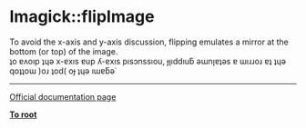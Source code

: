 # Imagick::flipImage



To avoid the x-axis and y-axis discussion, flipping emulates a mirror at the bottom (or top) of the image. <br>&#x287;o &#x250;&#x28C;o&#x131;p &#x287;&#x265;&#x1DD; x-&#x250;x&#x131;s &#x250;up &#x28E;-&#x250;x&#x131;s p&#x131;s&#x254;nss&#x131;ou, &#x25F;&#x5DF;&#x131;dd&#x131;u&#x183; &#x1DD;&#x26F;n&#x5DF;&#x250;&#x287;&#x1DD;s &#x250; &#x26F;&#x131;&#x279;&#x279;o&#x279; &#x250;&#x287; &#x287;&#x265;&#x1DD; qo&#x287;&#x287;o&#x26F; )o&#x279; &#x287;od( o&#x25F; &#x287;&#x265;&#x1DD; &#x131;&#x26F;&#x250;&#x183;&#x1DD;&#x2D9;  

---

[Official documentation page](https://www.php.net/manual/en/imagick.flipimage.php)

**[To root](/README.md)**
